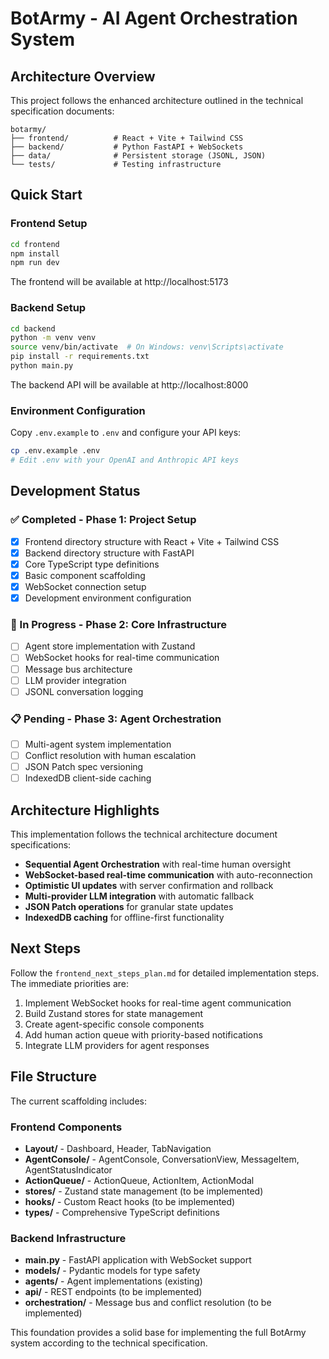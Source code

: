 # BotArmy - AI Agent Orchestration System

## Architecture Overview

This project follows the enhanced architecture outlined in the technical specification documents:

```
botarmy/
├── frontend/          # React + Vite + Tailwind CSS
├── backend/           # Python FastAPI + WebSockets
├── data/              # Persistent storage (JSONL, JSON)
└── tests/             # Testing infrastructure
```

## Quick Start

### Frontend Setup

```bash
cd frontend
npm install
npm run dev
```

The frontend will be available at http://localhost:5173

### Backend Setup

```bash
cd backend
python -m venv venv
source venv/bin/activate  # On Windows: venv\Scripts\activate
pip install -r requirements.txt
python main.py
```

The backend API will be available at http://localhost:8000

### Environment Configuration

Copy `.env.example` to `.env` and configure your API keys:

```bash
cp .env.example .env
# Edit .env with your OpenAI and Anthropic API keys
```

## Development Status

### ✅ Completed - Phase 1: Project Setup

- [x] Frontend directory structure with React + Vite + Tailwind CSS
- [x] Backend directory structure with FastAPI
- [x] Core TypeScript type definitions
- [x] Basic component scaffolding
- [x] WebSocket connection setup
- [x] Development environment configuration

### 🔄 In Progress - Phase 2: Core Infrastructure

- [ ] Agent store implementation with Zustand
- [ ] WebSocket hooks for real-time communication
- [ ] Message bus architecture
- [ ] LLM provider integration
- [ ] JSONL conversation logging

### 📋 Pending - Phase 3: Agent Orchestration

- [ ] Multi-agent system implementation
- [ ] Conflict resolution with human escalation
- [ ] JSON Patch spec versioning
- [ ] IndexedDB client-side caching

## Architecture Highlights

This implementation follows the technical architecture document specifications:

- **Sequential Agent Orchestration** with real-time human oversight
- **WebSocket-based real-time communication** with auto-reconnection
- **Optimistic UI updates** with server confirmation and rollback
- **Multi-provider LLM integration** with automatic fallback
- **JSON Patch operations** for granular state updates
- **IndexedDB caching** for offline-first functionality

## Next Steps

Follow the `frontend_next_steps_plan.md` for detailed implementation steps. The immediate priorities are:

1. Implement WebSocket hooks for real-time agent communication
2. Build Zustand stores for state management
3. Create agent-specific console components
4. Add human action queue with priority-based notifications
5. Integrate LLM providers for agent responses

## File Structure

The current scaffolding includes:

### Frontend Components

- **Layout/** - Dashboard, Header, TabNavigation
- **AgentConsole/** - AgentConsole, ConversationView, MessageItem, AgentStatusIndicator
- **ActionQueue/** - ActionQueue, ActionItem, ActionModal
- **stores/** - Zustand state management (to be implemented)
- **hooks/** - Custom React hooks (to be implemented)
- **types/** - Comprehensive TypeScript definitions

### Backend Infrastructure

- **main.py** - FastAPI application with WebSocket support
- **models/** - Pydantic models for type safety
- **agents/** - Agent implementations (existing)
- **api/** - REST endpoints (to be implemented)
- **orchestration/** - Message bus and conflict resolution (to be implemented)

This foundation provides a solid base for implementing the full BotArmy system according to the technical specification.
